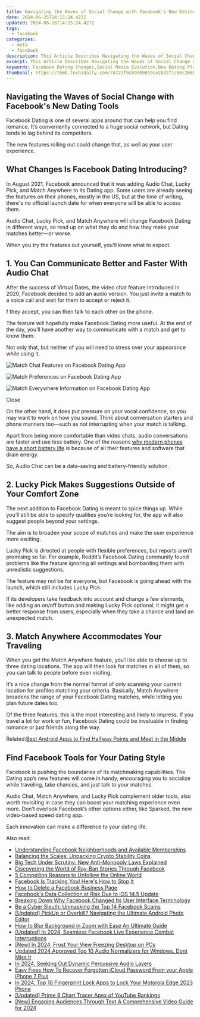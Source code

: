 ```yaml
---
title: Navigating the Waves of Social Change with Facebook's New Dating Tools
date: 2024-06-25T14:15:24.427Z
updated: 2024-06-26T14:15:24.427Z
tags:
  - facebook
categories:
  - meta
  - facebook
description: This Article Describes Navigating the Waves of Social Change with Facebook's New Dating Tools
excerpt: This Article Describes Navigating the Waves of Social Change with Facebook's New Dating Tools
keywords: Facebook Dating Changes,Social Media Evolution,New Dating Platforms,Digital Relationship Trends,Tech-Driven Romance,Social Network Innovation,Online Dating Advancements
thumbnail: https://thmb.techidaily.com/74722f9cb9d89019ce2bd2f1c80c266bfc2adc6c2152da5539a4a5d5cb3e57e3.jpg
---
```


## Navigating the Waves of Social Change with Facebook's New Dating Tools

 Facebook Dating is one of several apps around that can help you find romance. It’s conveniently connected to a huge social network, but Dating tends to lag behind its competitors.

 The new features rolling out could change that, as well as your user experience.

## What Changes Is Facebook Dating Introducing?

 In August 2021, Facebook announced that it was adding Audio Chat, Lucky Pick, and Match Anywhere to its Dating app. Some users are already seeing the features on their phones, mostly in the US, but at the time of writing, there's no official launch date for when everyone will be able to access them.

 Audio Chat, Lucky Pick, and Match Anywhere will change Facebook Dating in different ways, so read up on what they do and how they make your matches better—or worse.

 When you try the features out yourself, you’ll know what to expect.

## 1\. You Can Communicate Better and Faster With Audio Chat

 After the success of Virtual Dates, the video chat feature introduced in 2020, Facebook decided to add an audio version. You just invite a match to a voice call and wait for them to accept or reject it.

f they accept, you can then talk to each other on the phone.

 The feature will hopefully make Facebook Dating more useful. At the end of the day, you’ll have another way to communicate with a match and get to know them.

 Not only that, but neither of you will need to stress over your appearance while using it.

![Match Chat Features on Facebook Dating App](https://static1.makeuseofimages.com/wordpress/wp-content/uploads/2021/08/match-chat-features-on-facebook-dating-app.png)

![Match Preferences on Facebook Dating App](https://static1.makeuseofimages.com/wordpress/wp-content/uploads/2021/08/match-preferences-on-facebook-dating-app.png)

![Match Everywhere Information on Facebook Dating App](https://static1.makeuseofimages.com/wordpress/wp-content/uploads/2021/08/match-everywhere-information-on-facebook-dating-app.png)

Close

 On the other hand, it does put pressure on your vocal confidence, so you may want to work on how you sound. Think about conversation starters and phone manners too—such as not interrupting when your match is talking.

 Apart from being more comfortable than video chats, audio conversations are faster and use less battery. One of the reasons [why modern phones have a short battery life](https://www.makeuseof.com/tag/why-phones-have-short-battery-life/) is because of all their features and software that drain energy.

So, Audio Chat can be a data-saving and battery-friendly solution.

## 2\. Lucky Pick Makes Suggestions Outside of Your Comfort Zone

 The next addition to Facebook Dating is meant to spice things up. While you’ll still be able to specify qualities you’re looking for, the app will also suggest people beyond your settings.

 The aim is to broaden your scope of matches and make the user experience more exciting.

 Lucky Pick is directed at people with flexible preferences, but reports aren’t promising so far. For example, Reddit’s Facebook Dating community found problems like the feature ignoring all settings and bombarding them with unrealistic suggestions.

 The feature may not be for everyone, but Facebook is going ahead with the launch, which still includes Lucky Pick.

 If its developers take feedback into account and change a few elements, like adding an on/off button and making Lucky Pick optional, it might get a better response from users, especially when they take a chance and land an unexpected match.

## 3\. Match Anywhere Accommodates Your Traveling

 When you get the Match Anywhere feature, you’ll be able to choose up to three dating locations. The app will then look for matches in all of them, so you can talk to people before even visiting.

 It’s a nice change from the normal format of only scanning your current location for profiles matching your criteria. Basically, Match Anywhere broadens the range of your Facebook Dating matches, while letting you plan future dates too.

 Of the three features, this is the most interesting and likely to impress. If you travel a lot for work or fun, Facebook Dating could be invaluable in finding romance or just friends along the way.

 Related:[Best Android Apps to Find Halfway Points and Meet in the Middle](https://www.makeuseof.com/find-halfway-points-and-meet-in-the-middle-android/)

## Find Facebook Tools for Your Dating Style

 Facebook is pushing the boundaries of its matchmaking capabilities. The Dating app’s new features will come in handy, encouraging you to socialize while traveling, take chances, and just talk to your matches.

 Audio Chat, Match Anywhere, and Lucky Pick complement older tools, also worth revisiting in case they can boost your matching experience even more. Don’t overlook Facebook’s other options either, like Sparked, the new video-based speed dating app.

Each innovation can make a difference to your dating life.


<ins class="adsbygoogle"
     style="display:block"
     data-ad-format="autorelaxed"
     data-ad-client="ca-pub-7571918770474297"
     data-ad-slot="1223367746"></ins>



<ins class="adsbygoogle"
     style="display:block"
     data-ad-client="ca-pub-7571918770474297"
     data-ad-slot="8358498916"
     data-ad-format="auto"
     data-full-width-responsive="true"></ins>

<span class="atpl-alsoreadstyle">Also read:</span>
<div><ul>
<li><a href="https://facebook.techidaily.com/understanding-facebook-neighborhoods-and-available-memberships/"><u>Understanding Facebook Neighborhoods and Available Memberships</u></a></li>
<li><a href="https://facebook.techidaily.com/balancing-the-scales-unpacking-crypto-stability-coins/"><u>Balancing the Scales: Unpacking Crypto Stability Coins</u></a></li>
<li><a href="https://facebook.techidaily.com/big-tech-under-scrutiny-new-anti-monopoly-laws-explained/"><u>Big Tech Under Scrutiny: New Anti-Monopoly Laws Explained</u></a></li>
<li><a href="https://facebook.techidaily.com/discovering-the-world-of-ray-ban-stories-through-facebook/"><u>Discovering the World of Ray-Ban Stories Through Facebook</u></a></li>
<li><a href="https://facebook.techidaily.com/5-compelling-reasons-to-unfollow-the-online-world/"><u>5 Compelling Reasons to Unfollow the Online World</u></a></li>
<li><a href="https://facebook.techidaily.com/facebook-is-tracking-you-heres-how-to-stop-it/"><u>Facebook Is Tracking You! Here's How to Stop It</u></a></li>
<li><a href="https://facebook.techidaily.com/how-to-delete-a-facebook-business-page/"><u>How to Delete a Facebook Business Page</u></a></li>
<li><a href="https://facebook.techidaily.com/facebooks-data-collection-at-risk-due-to-ios-145-update/"><u>Facebook's Data Collection at Risk Due to iOS 14.5 Update</u></a></li>
<li><a href="https://facebook.techidaily.com/breaking-down-why-facebook-changed-its-user-interface-terminology/"><u>Breaking Down Why Facebook Changed Its User Interface Terminology</u></a></li>
<li><a href="https://facebook.techidaily.com/be-a-cyber-sleuth-unmasking-the-top-14-facebook-scams/"><u>Be a Cyber Sleuth: Unmasking the Top 14 Facebook Scams</u></a></li>
<li><a href="https://extra-guidance.techidaily.com/updated-pickup-or-overkill-navigating-the-ultimate-android-photo-editor/"><u>[Updated] PickUp or Overkill? Navigating the Ultimate Android Photo Editor</u></a></li>
<li><a href="https://visual-screen-recording.techidaily.com/how-to-blur-background-in-zoom-with-ease-an-ultimate-guide/"><u>How to Blur Background in Zoom with Ease  An Ultimate Guide</u></a></li>
<li><a href="https://facebook-clips.techidaily.com/updated-in-2024-seamless-facebook-live-experience-combat-interruptions/"><u>[Updated] In 2024, Seamless Facebook Live Experience  Combat Interruptions</u></a></li>
<li><a href="https://digital-screen-recording.techidaily.com/new-in-2024-frost-your-view-freezing-desktop-on-pcs/"><u>[New] In 2024, Frost Your View  Freezing Desktop on PCs</u></a></li>
<li><a href="https://voice-adjusting.techidaily.com/1714952560575-updated-2024-approved-top-10-audio-normalizers-for-windows-dont-miss-it/"><u>Updated 2024 Approved Top 10 Audio Normalizers for Windows. Dont Miss It</u></a></li>
<li><a href="https://voice-adjusting.techidaily.com/in-2024-seeking-out-dynamic-percussive-audio-layers/"><u>In 2024, Seeking Out Dynamic Percussive Audio Layers</u></a></li>
<li><a href="https://activate-lock.techidaily.com/easy-fixes-how-to-recover-forgotten-icloud-password-from-your-apple-iphone-7-plus-by-drfone-ios/"><u>Easy Fixes How To Recover Forgotten iCloud Password From your Apple iPhone 7 Plus</u></a></li>
<li><a href="https://easy-unlock-android.techidaily.com/in-2024-top-10-fingerprint-lock-apps-to-lock-your-motorola-edge-2023-phone-by-drfone-android/"><u>In 2024, Top 10 Fingerprint Lock Apps to Lock Your Motorola Edge 2023 Phone</u></a></li>
<li><a href="https://youtube-lab.techidaily.com/ed-prime-8-chart-tracer-apex-of-youtube-rankings/"><u>[Updated] Prime 8 Chart Tracer  Apex of YouTube Rankings</u></a></li>
<li><a href="https://vp-tips.techidaily.com/new-engaging-audiences-through-text-a-comprehensive-video-guide-for-2024/"><u>[New] Engaging Audiences Through Text  A Comprehensive Video Guide for 2024</u></a></li>
</ul></div>
